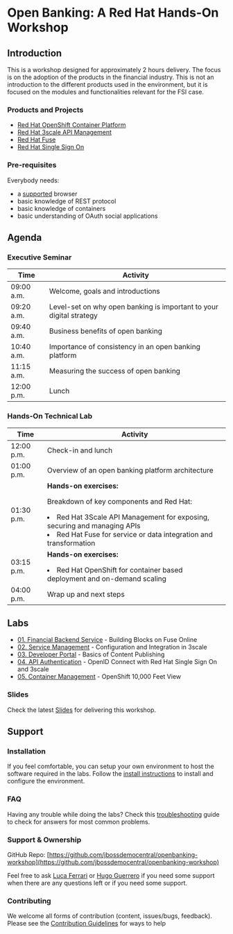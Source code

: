 # Open Banking: A Red Hat Hands-On Workshop

## Introduction

This is a workshop designed for approximately 2 hours delivery. The focus is on the adoption of the products in the financial industry. This is not an introduction to the different products used in the environment, but it is focused on the modules and functionalities relevant for the FSI case. 

### Products and Projects

* [Red Hat OpenShift Container Platform](https://www.redhat.com/en/technologies/cloud-computing/openshift)
* [Red Hat 3scale API Management](https://www.redhat.com/en/technologies/jboss-middleware/3scale)
* [Red Hat Fuse](https://access.redhat.com/products/red-hat-fuse)
* [Red Hat Single Sign On](https://access.redhat.com/products/red-hat-single-sign-on)

### Pre-requisites

Everybody needs:

* a [supported](https://docs.openshift.com/container-platform/3.11/architecture/infrastructure_components/web_console.html#browser-requirements) browser
* basic knowledge of REST protocol
* basic knowledge of containers
* basic understanding of OAuth social applications

## Agenda

### Executive Seminar

| Time        | Activity           |
| ------------- | ------------- |
| 09:00 a.m.     |Welcome, goals and introductions |
| 09:20 a.m. |Level-set on why open banking is important to your digital strategy |
| 09:40 a.m. |Business benefits of open banking |
| 10:40 a.m. |Importance of consistency in an open banking platform |
| 11:15 a.m. |Measuring the success of open banking |
| 12:00 p.m. |Lunch |
 
### Hands-On Technical Lab

| Time        | Activity           |
| ------------- | ------------- |
| 12:00 p.m. |Check-in and lunch |
| 01:00 p.m. |Overview of an open banking platform architecture |
| 01:30 p.m. |**Hands-on exercises:** <p>Breakdown of key components and Red Hat:<p><li>Red Hat 3Scale API Management for exposing, securing and managing APIs<li>Red Hat Fuse for service or data integration and transformation |
| 03:15 p.m. |**Hands-on exercises:**<p><li>Red Hat OpenShift for container based deployment and on-demand scaling |
| 04:00 p.m. | Wrap up and next steps |

## Labs

* [01. Financial Backend Service](docs/lab01.md#lab-01) - Building Blocks on Fuse Online
* [02. Service Management](docs/lab02.md#lab-02) - Configuration and Integration in 3scale
* [03. Developer Portal](docs/lab03.md#lab-03) - Basics of Content Publishing
* [04. API Authentication](docs/lab04.md#lab-04) - OpenID Connect with Red Hat Single Sign On and 3scale
* [05. Container Management](docs/lab05.md#lab-05) - OpenShift 10,000 Feet View

### Slides

Check the latest [Slides](slideslink) for delivering this workshop.

## Support

### Installation

If you feel comfortable, you can setup your own environment to host the software required in the labs. Follow the [install instructions](docs/install.md#installation) to install and configure the environment.

### FAQ

Having any trouble while doing the labs? Check this [troubleshooting](docs/troubleshooting.md#troubleshooting) guide to check for answers for most common problems.

### Support & Ownership

GitHub Repo: [https://github.com/jbossdemocentral/openbanking-workshop](https://github.com/jbossdemocentral/openbanking-workshop)

Feel free to ask [Luca Ferrari](mailto:lferrari@redhat.com) or [Hugo Guerrero](mailto:hguerrero@redhat.com) if you need some support when there are any questions left or if you need some support.

### Contributing

We welcome all forms of contribution (content, issues/bugs, feedback). Please see the [Contribution Guidelines](docs/contributing.md#guidelines-for-contributing) for ways to help